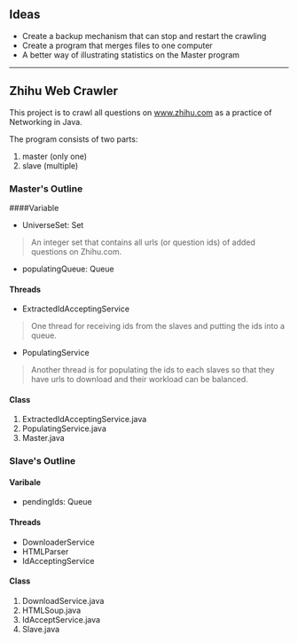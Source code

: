 ## Ideas
- Create a backup mechanism that can stop and restart the crawling
- Create a program that merges files to one computer
- A better way of illustrating statistics on the Master program

***
## Zhihu Web Crawler

This project is to crawl all questions on www.zhihu.com as a practice of Networking in Java.

The program consists of two parts:
1. master (only one)
2. slave (multiple)


### Master's Outline

####Variable
- UniverseSet: Set<Integer>

> An integer set that contains all urls (or question ids) of added questions on Zhihu.com.

-  populatingQueue: Queue<Integer>

#### Threads
- ExtractedIdAcceptingService

>One thread for receiving ids from the slaves and putting the ids into a queue.

- PopulatingService

>Another thread is for populating the ids to each slaves so that they have urls to download and their workload can be balanced.

#### Class
1. ExtractedIdAcceptingService.java
2. PopulatingService.java
3. Master.java


### Slave's Outline

#### Varibale
- pendingIds: Queue<Integer>

#### Threads
- DownloaderService
-  HTMLParser
-  IdAcceptingService

#### Class
1. DownloadService.java
2. HTMLSoup.java
3. IdAcceptService.java
4. Slave.java
